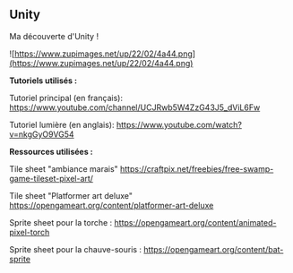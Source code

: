 
Unity
---

Ma découverte d'Unity !

![https://www.zupimages.net/up/22/02/4a44.png](https://www.zupimages.net/up/22/02/4a44.png)

**Tutoriels utilisés :**

Tutoriel principal (en français):
https://www.youtube.com/channel/UCJRwb5W4ZzG43J5_dViL6Fw

Tutoriel lumière (en anglais):
https://www.youtube.com/watch?v=nkgGyO9VG54

**Ressources utilisées :**

Tile sheet "ambiance marais"
https://craftpix.net/freebies/free-swamp-game-tileset-pixel-art/

Tile sheet "Platformer art deluxe"
https://opengameart.org/content/platformer-art-deluxe

Sprite sheet pour la torche :
https://opengameart.org/content/animated-pixel-torch

Sprite sheet pour la chauve-souris :
https://opengameart.org/content/bat-sprite